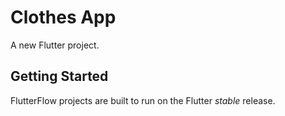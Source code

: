 # Clothes App

A new Flutter project.

## Getting Started

FlutterFlow projects are built to run on the Flutter _stable_ release.
